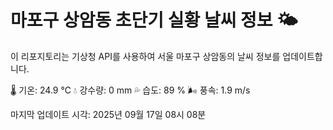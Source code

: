 
# 마포구 상암동 초단기 실황 날씨 정보 🌤️

이 리포지토리는 기상청 API를 사용하여 서울 마포구 상암동의 날씨 정보를 업데이트합니다. 

🌡️ 기온: 24.9 ℃
💧 강수량: 0 mm
💦 습도: 89 %
🌬️ 풍속: 1.9 m/s

마지막 업데이트 시각: 2025년 09월 17일 08시 08분    
